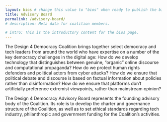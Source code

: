 ```yaml
---
layout: bios # change this value to "bios" when ready to publish the bio section.
title: Advisory Board
permalink: /advisory-board/
# description: Meta data for coalition members.

# intro: This is the introductory content for the bios page.
---
```

The Design 4 Democracy Coalition brings together select democracy and tech leaders from around the world who have expertise on a number of the key democracy challenges in the digital age: How do we develop technology that distinguishes between genuine, “organic” online discourse and computational propaganda? How do we protect human rights defenders and political actors from cyber attacks? How do we ensure that political debate and discourse is based on factual information about policies rather than disinformation? How do we ensure that platforms don’t artificially preference extremist viewpoints, rather than mainstream opinion?

The Design 4 Democracy Advisory Board represents the founding advisory body of the Coalition. Its role is to develop the charter and governance structure of the Coalition, as well as to set ethical standards regarding tech industry, philanthropic and government funding for the Coalition’s activities. 
